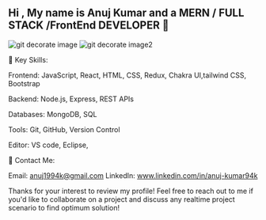 ## Hi , My name is Anuj Kumar and a MERN / FULL STACK /FrontEnd  DEVELOPER 👋


![git decorate image](https://github.com/user-attachments/assets/e06ea25c-2825-4f6c-8b24-c0da46ed47cb) ![git decorate image2](https://github.com/user-attachments/assets/ee1676a6-008d-4fbf-b86f-8fef2858f311)


🌟 Key Skills:

Frontend: JavaScript, React, HTML, CSS, Redux, Chakra UI,tailwind CSS, Bootstrap

Backend: Node.js, Express, REST APIs

Databases: MongoDB, SQL

Tools: Git, GitHub, Version Control


Editor: VS code, Eclipse,

💼 Contact Me:

Email: anuj1994k@gmail.com
LinkedIn: www.linkedin.com/in/anuj-kumar94k


Thanks for your interest to review my profile! Feel free to reach out to me  if you'd like to collaborate on a project and discuss any realtime project scenario to find optimum solution!
<!--
**ANUJ1994k/anuj1994k** is a ✨ _special_ ✨ repository because its `README.md` (this file) appears on your GitHub profile.

Here are some ideas to get you started:

- 🔭 I’m currently working on ...
- 🌱 I’m currently learning ...
- 👯 I’m looking to collaborate on ...
- 🤔 I’m looking for help with ...
- 💬 Ask me about ...
- 📫 How to reach me: ...
- 😄 Pronouns: ...

- ⚡ Fun fact: ...


